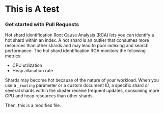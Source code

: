 # This is A test
 
 
### Get started with Pull Requests

Hot shard identification Root Cause Analysis (RCA) lets you can identify a hot shard within an index. A hot shard is an outlier that consumes more resources than other shards and may lead to poor indexing and search performance. The hot shard identification RCA monitors the following metrics:

- CPU utilization
- Heap allacation rate

Shards may become hot because of the nature of your workload. When you use a `_routing` parameter or a custom document ID, a specific shard or several shards within the cluster receive frequent updates, consuming more CPU and heap resources than other shards.

Then, this is a modified file.
